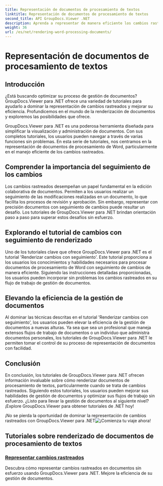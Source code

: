 ```yaml
---
title: Representación de documentos de procesamiento de textos
linktitle: Representación de documentos de procesamiento de textos
second_title: API GroupDocs.Viewer .NET
description: Aprenda a representar de manera eficiente los cambios rastreados en documentos de procesamiento de Word usando GroupDocs.Viewer para .NET. Mejore sus habilidades de gestión de documentos.
weight: 36
url: /es/net/rendering-word-processing-documents/
---
```


# Representación de documentos de procesamiento de textos


## Introducción

¿Está buscando optimizar su proceso de gestión de documentos? GroupDocs.Viewer para .NET ofrece una variedad de tutoriales para ayudarlo a dominar la representación de cambios rastreados y mejorar su eficiencia. Profundicemos en el mundo de la renderización de documentos y exploremos las posibilidades que ofrece.

GroupDocs.Viewer para .NET es una poderosa herramienta diseñada para simplificar la visualización y administración de documentos. Con sus completos tutoriales, los usuarios pueden navegar a través de varias funciones sin problemas. En esta serie de tutoriales, nos centramos en la representación de documentos de procesamiento de Word, particularmente en el manejo eficiente de los cambios rastreados.

## Comprender la importancia del seguimiento de los cambios

Los cambios rastreados desempeñan un papel fundamental en la edición colaborativa de documentos. Permiten a los usuarios realizar un seguimiento de las modificaciones realizadas en un documento, lo que facilita los procesos de revisión y aprobación. Sin embargo, representar con precisión documentos con seguimiento de cambios puede resultar un desafío. Los tutoriales de GroupDocs.Viewer para .NET brindan orientación paso a paso para superar estos desafíos sin esfuerzo.

## Explorando el tutorial de cambios con seguimiento de renderizado

Uno de los tutoriales clave que ofrece GroupDocs.Viewer para .NET es el tutorial 'Renderizar cambios con seguimiento'. Este tutorial proporciona a los usuarios los conocimientos y habilidades necesarios para procesar documentos de procesamiento de Word con seguimiento de cambios de manera eficiente. Siguiendo las instrucciones detalladas proporcionadas, los usuarios pueden incorporar sin problemas los cambios rastreados en su flujo de trabajo de gestión de documentos.

## Elevando la eficiencia de la gestión de documentos

Al dominar las técnicas descritas en el tutorial 'Renderizar cambios con seguimiento', los usuarios pueden elevar la eficiencia de la gestión de documentos a nuevas alturas. Ya sea que sea un profesional que maneja extensos flujos de trabajo de documentos o un individuo que administra documentos personales, los tutoriales de GroupDocs.Viewer para .NET le permiten tomar el control de su proceso de representación de documentos con facilidad.

## Conclusión

En conclusión, los tutoriales de GroupDocs.Viewer para .NET ofrecen información invaluable sobre cómo renderizar documentos de procesamiento de textos, particularmente cuando se trata de cambios rastreados. Siguiendo estos tutoriales, los usuarios pueden mejorar sus habilidades de gestión de documentos y optimizar sus flujos de trabajo sin esfuerzo. ¿Listo para llevar la gestión de documentos al siguiente nivel? ¡Explore GroupDocs.Viewer para obtener tutoriales de .NET hoy!

 ¡No se pierda la oportunidad de dominar la representación de cambios rastreados con GroupDocs.Viewer para .NET![¡Comienza tu viaje ahora!](./render-tracked-changes/)
## Tutoriales sobre renderizado de documentos de procesamiento de textos
### [Representar cambios rastreados](./render-tracked-changes/)
Descubra cómo representar cambios rastreados en documentos sin esfuerzo usando GroupDocs.Viewer para .NET. Mejore la eficiencia de su gestión de documentos.